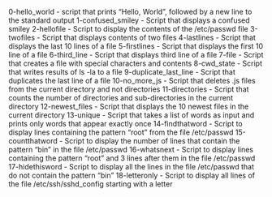 0-hello_world - script that prints “Hello, World”, followed by a new line to the standard output
1-confused_smiley - Script that displays a confused smiley
2-hellofile - Script to display the contents of the /etc/passwd file
3-twofiles - Script that displays contents of two files
4-lastlines - Script that displays the last 10 lines of a file
5-firstlines - Script that displays the first 10 line of a file
6-third_line - Script that displays third line of a file
7-file - Script that creates a file with special characters and contents
8-cwd_state - Script that writes results of ls -la to a file
9-duplicate_last_line - Script that duplicates the last line of a file
10-no_more_js - Script that deletes .js files from the current directory and not directories
11-directories - Script that counts the number of directories and sub-directories in the current directory
12-newest_files - Script that displays the 10 newest files in the current directory
13-unique - Script that takes a list of words as input and prints only words that appear exactly once
14-findthatword - Script to display lines containing the pattern “root” from the file /etc/passwd
15-countthatword - Script to display the number of lines that contain the pattern “bin” in the file /etc/passwd
16-whatsnext - Script to display lines containing the pattern “root” and 3 lines after them in the file /etc/passwd
17-hidethisword - Script to display all the lines in the file /etc/passwd that do not contain the pattern “bin”
18-letteronly - Script to display all lines of the file /etc/ssh/sshd_config starting with a letter
